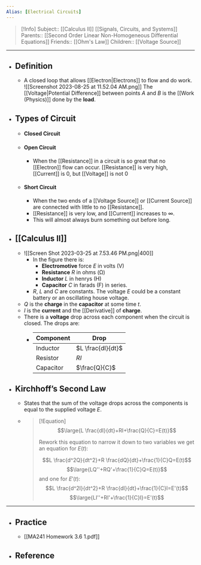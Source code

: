 ```yaml
---
Alias: [Electrical Circuits]
---
```

> [!Info]
> Subject:: [[Calculus II]] [[Signals, Circuits, and Systems]]
> Parents:: [[Second Order Linear Non-Homogeneous Differential Equations]]
> Friends:: [[Ohm's Law]]
> Children:: [[Voltage Source]]
---
- ## Definition
	- A closed loop that allows [[Electron|Electrons]] to flow and do work.
	  ![[Screenshot 2023-08-25 at 11.52.04 AM.png]]
	  The [[Voltage|Potential Difference]] between points $A$ and $B$ is the [[Work (Physics)]] done by the **load**.
- ## Types of Circuit
	- #### Closed Circuit
	- #### Open Circuit
		- When the [[Resistance]] in a circuit is so great that no [[Electron]] flow can occur.
		  [[Resistance]] is very high, [[Current]] is $0$, but [[Voltage]] is not $0$
	- #### Short Circuit
		- When the two ends of a [[Voltage Source]] or [[Current Source]] are connected with little to no [[Resistance]].
		- [[Resistance]] is very low, and [[Current]] increases to $\infty$.
		- This will almost always burn something out before long.
- ## [[Calculus II]]
	- ![[Screen Shot 2023-03-25 at 7.53.46 PM.png|400]]
		- In the figure there is:
			- **Electromotive** force $E$ in volts (V)
			- **Resistance** $R$ in ohms (Ω)
			- **Inductor** $L$ in henrys (H)
			- **Capacitor** $C$ in farads (F) in series. 
		- $R$, $L$ and $C$ are constants. The voltage $E$ could be a constant battery or an oscillating house voltage.
	- $Q$ is the **charge** in the **capacitor** at some time $t$. 
	- $I$ is the **current** and the [[Derivative]] of **charge**.
	- There is a **voltage** drop across each component when the circuit is closed. The drops are:
		- Component|Drop
		  ---|---
		  Inductor|$L \frac{dI}{dt}$
		  Resistor|$RI$
		  Capacitor|$\frac{Q}{C}$
- ## Kirchhoff’s Second Law
	- States that the sum of the voltage drops across the components is equal to the supplied voltage $E$.
	- > [!Equation]
	  > $$\large{L \frac{dI}{dt}+RI+\frac{Q}{C}=E(t)}$$
	  > 
	  > Rework this equation to narrow it down to two variables we get an equation for $E(t)$:
	  > 
	  > $$L \frac{d^2Q}{dt^2}+R \frac{dQ}{dt}+\frac{1}{C}Q=E(t)$$
	  > $$\large{LQ''+RQ'+\frac{1}{C}Q=E(t)}$$
	  > and one for $E'(t)$:
	  > $$L \frac{d^2I}{dt^2}+R \frac{dI}{dt}+\frac{1}{C}I=E'(t)$$
	  > $$\large{LI''+RI'+\frac{1}{C}I}=E'(t)$$
---
- ## Practice
	- [[MA241 Homework 3.6 1.pdf]]
- ## Reference